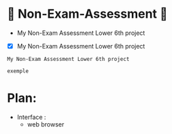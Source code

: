 # 🔷 Non-Exam-Assessment 🔷

* My Non-Exam Assessment Lower 6th project

- [x] My Non-Exam Assessment Lower 6th project

`My Non-Exam Assessment Lower 6th project`

    exemple


# Plan:

* Interface :
    - web browser

